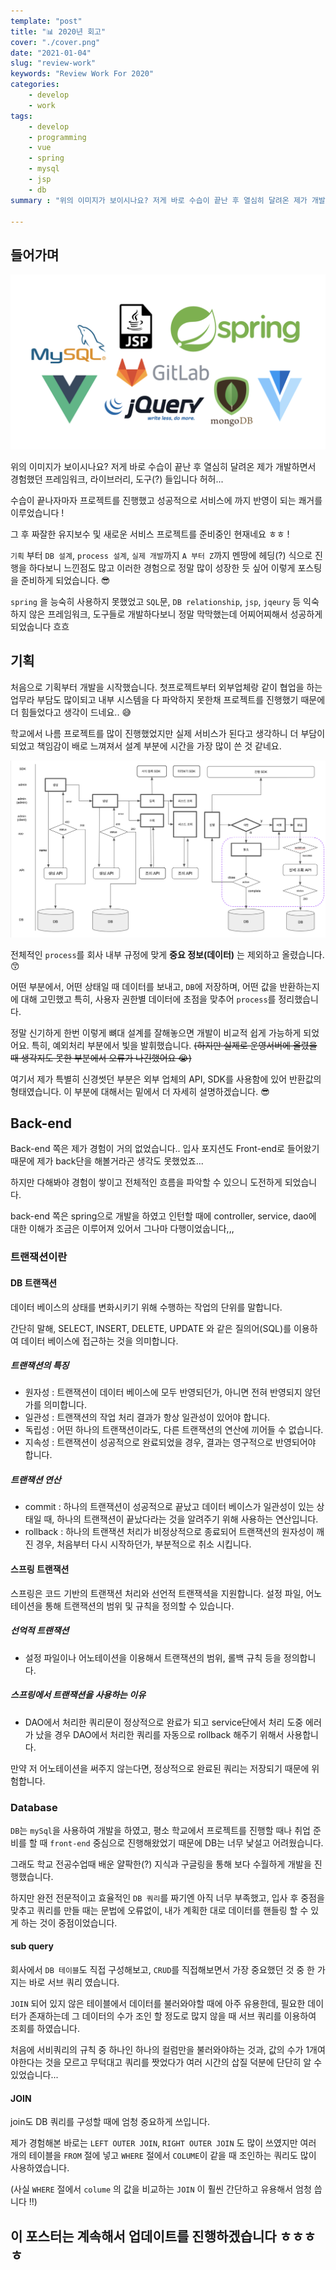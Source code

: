 ```yaml
---
template: "post"
title: "📊 2020년 회고"
cover: "./cover.png"
date: "2021-01-04"
slug: "review-work"
keywords: "Review Work For 2020"
categories: 
    - develop
    - work
tags:
    - develop
    - programming
    - vue
    - spring
    - mysql
    - jsp
    - db
summary : "위의 이미지가 보이시나요? 저게 바로 수습이 끝난 후 열심히 달려온 제가 개발하면서 경험했던 프레임워크, 라이브러리, 도구(?) 들입..."

---
```



## 들어가며

![title_logo](./cover.png)

 위의 이미지가 보이시나요? 저게 바로 수습이 끝난 후 열심히 달려온 제가 개발하면서 경험했던 프레임워크, 라이브러리, 도구(?) 들입니다 허허...

수습이 끝나자마자 프로젝트를 진행했고 성공적으로 서비스에 까지 반영이 되는 쾌거를 이루었습니다 !

그 후 짜잘한 유지보수 및 새로운 서비스 프로젝트를 준비중인 현재네요 ㅎㅎ !

`기획` 부터 `DB 설계`, `process 설계`, `실제 개발`까지 `A 부터 Z`까지 멘땅에 헤딩(?) 식으로 진행을 하다보니 느낀점도 많고 이러한 경험으로 정말 많이 성장한 듯 싶어 이렇게 포스팅을 준비하게 되었습니다. 😎

`spring` 을 능숙히 사용하지 못했었고 `SQL`문, `DB relationship`, `jsp`, `jqeury` 등 익숙하지 않은 프레임워크, 도구들로 개발하다보니 정말 막막했는데 어찌어찌해서 성공하게 되었숩니다 흐흐

## 기획

처음으로 기획부터 개발을 시작했습니다. 첫프로젝트부터 외부업체랑 같이 협업을 하는 업무라 부담도 많이되고 내부 시스템을 다 파악하지 못한채 프로젝트를 진행했기 때문에 더 힘들었다고 생각이 드네요.. 😅

학교에서 나름 프로젝트를 많이 진행했었지만 실제 서비스가 된다고 생각하니 더 부담이 되었고 책임감이 배로 느껴져서 설계 부분에 시간을 가장 많이 쓴 것 같네요.

![process](./process.png)

전체적인 `process`를 회사 내부 규정에 맞게 **중요 정보(데이터)** 는 제외하고 올렸습니다. 😙

어떤 부분에서, 어떤 상태일 때 데이터를 보내고, `DB`에 저장하며, 어떤 값을 반환하는지에 대해 고민했고 특히, 사용자 권한별 데이터에 초점을 맞추어 `process`를 정리했습니다.

정말 신기하게 한번 이렇게 뼈대 설계를 잘해놓으면 개발이 비교적 쉽게 가능하게 되었어요. 특히, 예외처리 부분에서 빛을 발휘했습니다. ~~(하지만 실제로 운영서버에 올렸을 때 생각지도 못한 부분에서 오류가 나긴했어요 😭)~~

여기서 제가 특별히 신경썻던 부분은 외부 업체의 API, SDK를 사용함에 있어 반환값의 형태였습니다. 이 부분에 대해서는 밑에서 더 자세히 설명하겠습니다. 😎


## Back-end

Back-end 쪽은 제가 경험이 거의 없었습니다.. 입사 포지션도 Front-end로 들어왔기 때문에 제가 back단을 해볼거라곤 생각도 못했었죠... 

하지만 다해봐야 경험이 쌓이고 전체적인 흐름을 파악할 수 있으니 도전하게 되었습니다. 

back-end 쪽은 spring으로 개발을 하였고 인턴할 때에 controller, service, dao에 대한 이해가 조금은 이루어져 있어서 그나마 다행이었숩니다,,,

### 트랜잭션이란

#### DB 트랜잭션
데이터 베이스의 상태를 변화시키기 위해 수행하는 작업의 단위를 말합니다.

간단히 말해, SELECT, INSERT, DELETE, UPDATE 와 같은 질의어(SQL)를 이용하여 데이터 베이스에 접근하는 것을 의미합니다.

##### 트랜잭션의 특징
- 원자성 : 트랜잭션이 데이터 베이스에 모두 반영되던가, 아니면 전혀 반영되지 않던가를 의미합니다.
- 일관성 : 트랜잭션의 작업 처리 결과가 항상 일관성이 있어야 합니다.
- 독립성 : 어떤 하나의 트랜잭션이라도, 다른 트랜잭션의 연산에 끼어들 수 없습니다.
- 지속성 : 트랜잭션이 성공적으로 완료되었을 경우, 결과는 영구적으로 반영되어야 합니다.

##### 트랜잭션 연산

- commit : 하나의 트랜잭션이 성공적으로 끝났고 데이터 베이스가 일관성이 있는 상태일 때, 하나의 트랜잭션이 끝났다라는 것을 알려주기 위해 사용하는 연산입니다.
- rollback : 하나의 트랜잭션 처리가 비정상적으로 종료되어 트랜잭션의 원자성이 깨진 경우, 처음부터 다시 시작하던가, 부분적으로 취소 시킵니다.

#### 스프링 트랜잭션
스프링은 코드 기반의 트랜잭션 처리와 선언적 트랜잭셕을 지원합니다. 설정 파일, 어노테이션을 통해 트랜잭션의 범위 및 규칙을 정의할 수 있습니다.

##### 선억적 트랜잭션
- 설정 파일이나 어노테이션을 이용해서 트랜잭션의 범위, 롤백 규칙 등을 정의합니다.

##### 스프링에서 트랜잭션을 사용하는 이유
- DAO에서 처리한 쿼리문이 정상적으로 완료가 되고 service단에서 처리 도중 에러가 났을 경우 DAO에서 처리한 쿼리를 자동으로 rollback 해주기 위해서 사용합니다.

만약 저 어노테이션을 써주지 않는다면, 정상적으로 완료된 쿼리는 저장되기 때문에 위험합니다.


### Database

`DB`는 `mySql`을 사용하여 개발을 하였고, 평소 학교에서 프로젝트를 진행할 때나 취업 준비를 할 때 `front-end` 중심으로 진행해왔었기 때문에 DB는 너무 낯설고 어려웠습니다.

그래도 학교 전공수업때 배운 얄팍한(?) 지식과 구글링을 통해 보다 수월하게 개발을 진행했습니다.

하지만 완전 전문적이고 효율적인 `DB 쿼리`를 짜기엔 아직 너무 부족했고, 입사 후 중점을 맞추고 쿼리를 만들 때는 문법에 오류없이, 내가 계획한 대로 데이터를 핸들링 할 수 있게 하는 것이 중점이었습니다.

#### sub query

회사에서 `DB 테이블`도 직접 구성해보고, `CRUD`를 직접해보면서 가장 중요했던 것 중 한 가지는 바로 서브 쿼리 였습니다.

`JOIN` 되어 있지 않은 테이블에서 데이터를 불러와야할 때에 아주 유용한데, 필요한 데이터가 존재하는데 그 데이터의 수가 조인 할 정도로 많지 않을 때 서브 쿼리를 이용하여 조회를 하였습니다.

처음에 서비쿼리의 규칙 중 하나인 하나의 컬럼만을 불러와야하는 것과, 값의 수가 1개여야한다는 것을 모르고 무턱대고 쿼리를 짯었다가 여러 시간의 삽질 덕분에 단단히 알 수 있었습니다...

#### JOIN

join도 DB 쿼리를 구성할 때에 엄청 중요하게 쓰입니다. 

제가 경험해본 바로는 `LEFT OUTER JOIN`, `RIGHT OUTER JOIN` 도 많이 쓰였지만 여러 개의 테이블을 `FROM` 절에 넣고 `WHERE` 절에서 `COLUME`이 같을 때 조인하는 쿼리도 많이 사용하였습니다.

(사실 `WHERE` 절에서 `colume` 의 값을 비교하는 `JOIN` 이 훨씬 간단하고 유용해서 엄청 씁니다 !!)



## 이 포스터는 계속해서 업데이트를 진행하겠습니다 ㅎㅎㅎㅎ
